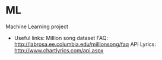 ML
==

Machine Learning project

- Useful links:
Million song dataset FAQ: http://labrosa.ee.columbia.edu/millionsong/faq
API Lyrics: http://www.chartlyrics.com/api.aspx
